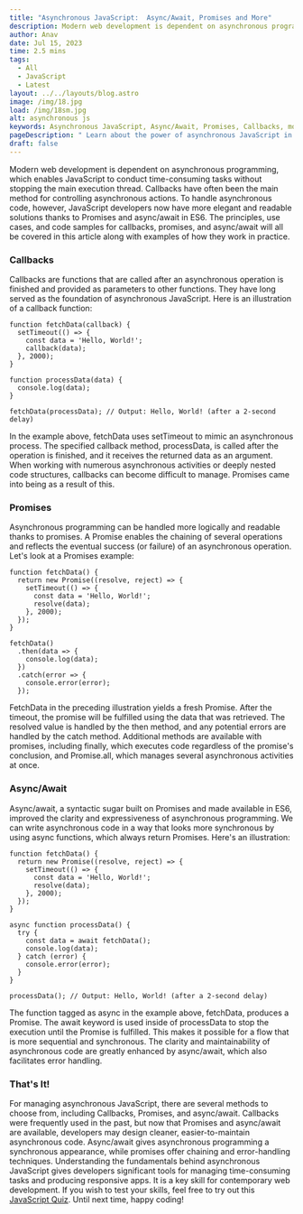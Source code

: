 ```yaml
---
title: "Asynchronous JavaScript:  Async/Await, Promises and More"
description: Modern web development is dependent on asynchronous programming, which enables JavaScript to conduct time-consuming tasks without stopping...
author: Anav
date: Jul 15, 2023
time: 2.5 mins
tags:
  - All
  - JavaScript
  - Latest
layout: ../../layouts/blog.astro
image: /img/18.jpg
load: /img/18sm.jpg
alt: asynchronous js
keywords: Asynchronous JavaScript, Async/Await, Promises, Callbacks, modern web development, asynchronous programming, ES6, JavaScript enhancements.
pageDescription: " Learn about the power of asynchronous JavaScript in modern web development. Explore callbacks, promises, and async/await."
draft: false
---
```


Modern web development is dependent on asynchronous programming, which enables JavaScript to conduct time-consuming tasks without stopping the main execution thread. Callbacks have often been the main method for controlling asynchronous actions. To handle asynchronous code, however, JavaScript developers now have more elegant and readable solutions thanks to Promises and async/await in ES6. The principles, use cases, and code samples for callbacks, promises, and async/await will all be covered in this article along with examples of how they work in practice.

### Callbacks


Callbacks are functions that are called after an asynchronous operation is finished and provided as parameters to other functions. They have long served as the foundation of asynchronous JavaScript. Here is an illustration of a callback function:

```
function fetchData(callback) {
  setTimeout(() => {
    const data = 'Hello, World!';
    callback(data);
  }, 2000);
}

function processData(data) {
  console.log(data);
}

fetchData(processData); // Output: Hello, World! (after a 2-second delay)
```

In the example above, fetchData uses setTimeout to mimic an asynchronous process. The specified callback method, processData, is called after the operation is finished, and it receives the returned data as an argument. When working with numerous asynchronous activities or deeply nested code structures, callbacks can become difficult to manage. Promises came into being as a result of this.

### Promises

Asynchronous programming can be handled more logically and readable thanks to promises. A Promise enables the chaining of several operations and reflects the eventual success (or failure) of an asynchronous operation. Let's look at a Promises example:

```
function fetchData() {
  return new Promise((resolve, reject) => {
    setTimeout(() => {
      const data = 'Hello, World!';
      resolve(data);
    }, 2000);
  });
}

fetchData()
  .then(data => {
    console.log(data);
  })
  .catch(error => {
    console.error(error);
  });
```

FetchData in the preceding illustration yields a fresh Promise. After the timeout, the promise will be fulfilled using the data that was retrieved. The resolved value is handled by the then method, and any potential errors are handled by the catch method. Additional methods are available with promises, including finally, which executes code regardless of the promise's conclusion, and Promise.all, which manages several asynchronous activities at once.

### Async/Await

Async/await, a syntactic sugar built on Promises and made available in ES6, improved the clarity and expressiveness of asynchronous programming. We can write asynchronous code in a way that looks more synchronous by using async functions, which always return Promises. Here's an illustration:

```
function fetchData() {
  return new Promise((resolve, reject) => {
    setTimeout(() => {
      const data = 'Hello, World!';
      resolve(data);
    }, 2000);
  });
}

async function processData() {
  try {
    const data = await fetchData();
    console.log(data);
  } catch (error) {
    console.error(error);
  }
}

processData(); // Output: Hello, World! (after a 2-second delay)
```

The function tagged as async in the example above, fetchData, produces a Promise. The await keyword is used inside of processData to stop the execution until the Promise is fulfilled. This makes it possible for a flow that is more sequential and synchronous. The clarity and maintainability of asynchronous code are greatly enhanced by async/await, which also facilitates error handling.

### That's It!

For managing asynchronous JavaScript, there are several methods to choose from, including Callbacks, Promises, and async/await. Callbacks were frequently used in the past, but now that Promises and async/await are available, developers may design cleaner, easier-to-maintain asynchronous code. Async/await gives asynchronous programming a synchronous appearance, while promises offer chaining and error-handling techniques. Understanding the fundamentals behind asynchronous JavaScript gives developers significant tools for managing time-consuming tasks and producing responsive apps. It is a key skill for contemporary web development. If you wish to test your skills, feel free to try out this [JavaScript Quiz](https://codeology.net/quizzes/javascript-easy). Until next time, happy coding!

